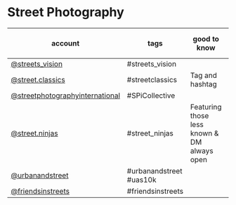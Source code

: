 # Street Photography
| account                                                                                      | tags                    | good to know                                | current followcount (11/2018) |
|----------------------------------------------------------------------------------------------|-------------------------|---------------------------------------------|-------------------------------|
| [@streets_vision](https://www.instagram.com/streets_vision/)                                 | #streets_vision         |                                             | 424k                          |
| [@street.classics](https://www.instagram.com/street.classics/)                               | #streetclassics         | Tag and hashtag                             | 90.6k                         |
| [@streetphotographyinternational](https://www.instagram.com/streetphotographyinternational/) | #SPiCollective          |                                             | 742k                          |
| [@street.ninjas](https://www.instagram.com/street.ninjas/)                                   | #street_ninjas          | Featuring those less known & DM always open | 19.1k                         |
| [@urbanandstreet](https://www.instagram.com/urbanandstreet/)                                 | #urbanandstreet #uas10k |                                             | 329k                          |
| [@friendsinstreets](https://www.instagram.com/friendsinstreets/)                             | #friendsinstreets       |                                             | 22.7k                         |
